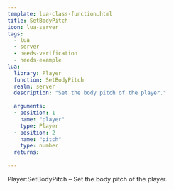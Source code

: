 ```yaml
---
template: lua-class-function.html
title: SetBodyPitch
icon: lua-server
tags:
  - lua
  - server
  - needs-verification
  - needs-example
lua:
  library: Player
  function: SetBodyPitch
  realm: server
  description: "Set the body pitch of the player."
  
  arguments:
  - position: 1
    name: "player"
    type: Player
  - position: 2
    name: "pitch"
    type: number
  returns:
    
---
```


<div class="lua__search__keywords">
Player:SetBodyPitch &#x2013; Set the body pitch of the player.
</div>
